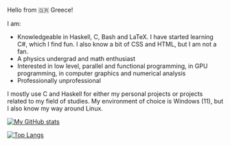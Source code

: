 Hello from 🇬🇷 Greece!

I am:
- Knowledgeable in Haskell, C, Bash and LaTeX. I have started learning C#, which I find fun. I also know a bit of CSS and HTML, but I am not a fan.
- A physics undergrad and math enthusiast
- Interested in low level, parallel and functional programming, in GPU programming, in computer graphics and numerical analysis
- Professionally unprofessional

I mostly use C and Haskell for either my personal projects or projects related to my field of studies. My environment of choice is Windows (11), but I also know my way around Linux.

[![My GitHub stats](https://github-readme-stats.vercel.app/api?username=xmamalou&show_icons=true&theme=transparent)](https://github.com/anuraghazra/github-readme-stats)

[![Top Langs](https://github-readme-stats.vercel.app/api/top-langs/?username=xmamalou&layout=donut)](https://github.com/anuraghazra/github-readme-stats)
<!---
xmamalou/xmamalou is a ✨ special ✨ repository because its `README.md` (this file) appears on your GitHub profile.
You can click the Preview link to take a look at your changes.
--->
